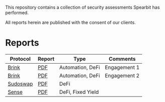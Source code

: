 This repository contains a collection of security assessments Spearbit has performed.

All reports herein are published with the consent of our clients.

# Reports

| Protocol                     | Report                                                      | Type             | Comments     |
|------------------------------|-------------------------------------------------------------|------------------|--------------|
| [Brink](https://brink.trade) | [PDF](pdfs/Brink-Spearbit-Security-Review-Engagement-1.pdf) | Automation, DeFi | Engagement 1 |
| [Brink](https://brink.trade) | [PDF](pdfs/Brink-Spearbit-Security-Review-Engagement-2.pdf) | Automation, DeFi | Engagement 2 |
| [Sudoswap](https://sudoswap.xyz) | [PDF](pdfs/Sudoswap-Spearbit-Security-Review.pdf) | DeFi |  |
| [Sense](https://sense.finance) | [PDF](pdfs/Sense-Spearbit-Security-Review.pdf) | DeFi, Fixed Yield |  |
